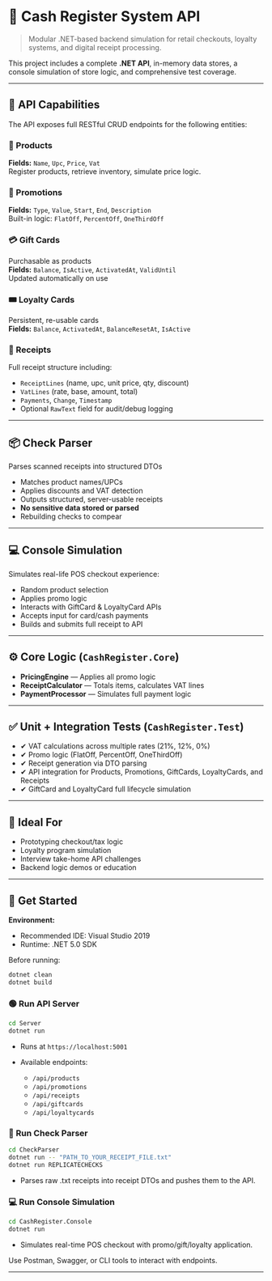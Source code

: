 # 🧾 Cash Register System API

> Modular .NET-based backend simulation for retail checkouts, loyalty systems, and digital receipt processing.

This project includes a complete **.NET API**, in-memory data stores, a console simulation of store logic, and comprehensive test coverage.

---

## 🔌 API Capabilities

The API exposes full RESTful CRUD endpoints for the following entities:

### 🛒 Products
**Fields:** `Name`, `Upc`, `Price`, `Vat`  
Register products, retrieve inventory, simulate price logic.

### 🎁 Promotions
**Fields:** `Type`, `Value`, `Start`, `End`, `Description`  
Built-in logic: `FlatOff`, `PercentOff`, `OneThirdOff`

### 💳 Gift Cards
Purchasable as products  
**Fields:** `Balance`, `IsActive`, `ActivatedAt`, `ValidUntil`  
Updated automatically on use

### 🎟️ Loyalty Cards
Persistent, re-usable cards  
**Fields:** `Balance`, `ActivatedAt`, `BalanceResetAt`, `IsActive`

### 🧾 Receipts
Full receipt structure including:
- `ReceiptLines` (name, upc, unit price, qty, discount)
- `VatLines` (rate, base, amount, total)
- `Payments`, `Change`, `Timestamp`
- Optional `RawText` field for audit/debug logging

---

## 📦 Check Parser

Parses scanned receipts into structured DTOs

- Matches product names/UPCs
- Applies discounts and VAT detection
- Outputs structured, server-usable receipts
- **No sensitive data stored or parsed**
- Rebuilding checks to compear

---

## 💻 Console Simulation

Simulates real-life POS checkout experience:

- Random product selection
- Applies promo logic
- Interacts with GiftCard & LoyaltyCard APIs
- Accepts input for card/cash payments
- Builds and submits full receipt to API

---

## ⚙️ Core Logic (`CashRegister.Core`)

- **PricingEngine** — Applies all promo logic  
- **ReceiptCalculator** — Totals items, calculates VAT lines  
- **PaymentProcessor** — Simulates full payment logic  

---

## ✅ Unit + Integration Tests (`CashRegister.Test`)

- ✔ VAT calculations across multiple rates (21%, 12%, 0%)
- ✔ Promo logic (FlatOff, PercentOff, OneThirdOff)
- ✔ Receipt generation via DTO parsing
- ✔ API integration for Products, Promotions, GiftCards, LoyaltyCards, and Receipts
- ✔ GiftCard and LoyaltyCard full lifecycle simulation

---

## 🧠 Ideal For

- Prototyping checkout/tax logic
- Loyalty program simulation
- Interview take-home API challenges
- Backend logic demos or education

---

## 🚀 Get Started

**Environment:**

* Recommended IDE: Visual Studio 2019
* Runtime: .NET 5.0 SDK

Before running:

```bash
dotnet clean
dotnet build
```

### 🟢 Run API Server

```bash
cd Server
dotnet run
```

* Runs at `https://localhost:5001`
* Available endpoints:

  * `/api/products`
  * `/api/promotions`
  * `/api/receipts`
  * `/api/giftcards`
  * `/api/loyaltycards`

### 🧾 Run Check Parser

```bash
cd CheckParser
dotnet run -- "PATH_TO_YOUR_RECEIPT_FILE.txt"
dotnet run REPLICATECHECKS
```

* Parses raw .txt receipts into receipt DTOs and pushes them to the API.

### 💻 Run Console Simulation

```bash
cd CashRegister.Console
dotnet run
```

* Simulates real-time POS checkout with promo/gift/loyalty application.

Use Postman, Swagger, or CLI tools to interact with endpoints.

---

